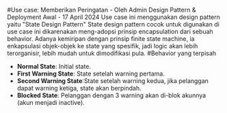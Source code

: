 #Use case: Memberikan Peringatan - Oleh Admin
Design Pattern & Deployment Awal - 17 April 2024
Use case ini menggunakan design pattern yaitu "State Design Pattern"
State design pattern cocok untuk digunakan di use case ini dikarenakan meng-adopsi prinsip encapsulation dari sebuah behavior.
Adanya kemiripan dengan prinsip finite state machine, ia enkapsulasi objek-objek ke state yang spesifik, jadi logic akan lebih terorganisir, lebih mudah untuk dimodifikasi pula.
#Behavior yang terpisah
- **Normal State**: Initial state.
- **First Warning State**: State setelah warning pertama.
- **Second Warning State**:State setelah warning kedua, jika pelanggan dapat warning ketiga, state akan berpindah.
- **Blocked State**: Pelanggan dengan 3 warning akan di-blok akunnya (akun menjadi inactive).


